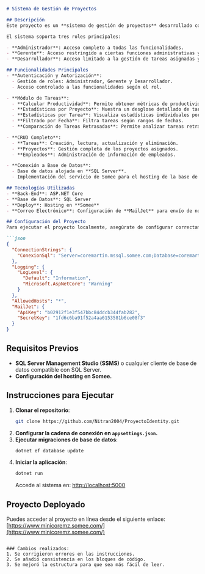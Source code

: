 
```markdown
# Sistema de Gestión de Proyectos

## Descripción
Este proyecto es un **sistema de gestión de proyectos** desarrollado con **ASP.NET Core**. Su objetivo es facilitar la administración de tareas, empleados y proyectos mediante funcionalidades de autenticación, autorización y CRUD completo para cada tabla. 

El sistema soporta tres roles principales:

- **Administrador**: Acceso completo a todas las funcionalidades.
- **Gerente**: Acceso restringido a ciertas funciones administrativas y reportes.
- **Desarrollador**: Acceso limitado a la gestión de tareas asignadas y estadísticas relacionadas.

## Funcionalidades Principales
- **Autenticación y Autorización**: 
  - Gestión de roles: Administrador, Gerente y Desarrollador.
  - Acceso controlado a las funcionalidades según el rol.

- **Módulo de Tareas**:
  - **Calcular Productividad**: Permite obtener métricas de productividad por tarea.
  - **Estadísticas por Proyecto**: Muestra un desglose detallado de tareas asociadas a cada proyecto.
  - **Estadísticas por Tarea**: Visualiza estadísticas individuales por tarea.
  - **Filtrado por Fecha**: Filtra tareas según rangos de fechas.
  - **Comparación de Tareas Retrasadas**: Permite analizar tareas retrasadas y su impacto.

- **CRUD Completo**:
  - **Tareas**: Creación, lectura, actualización y eliminación.
  - **Proyectos**: Gestión completa de los proyectos asignados.
  - **Empleados**: Administración de información de empleados.

- **Conexión a Base de Datos**:
  - Base de datos alojada en **SQL Server**.
  - Implementación del servicio de Somee para el hosting de la base de datos.

## Tecnologías Utilizadas
- **Back-End**: ASP.NET Core
- **Base de Datos**: SQL Server
- **Deploy**: Hosting en **Somee**
- **Correo Electrónico**: Configuración de **MailJet** para envío de notificaciones.

## Configuración del Proyecto
Para ejecutar el proyecto localmente, asegúrate de configurar correctamente el archivo `appsettings.json`:

```json
{
  "ConnectionStrings": {
    "ConexionSql": "Server=coremartin.mssql.somee.com;Database=coremartin;User ID=Nitran19_SQLLogin_1;Password=d5cxzbcdcq;Trusted_Connection=false;MultipleActiveResultSets=true"
  },
  "Logging": {
    "LogLevel": {
      "Default": "Information",
      "Microsoft.AspNetCore": "Warning"
    }
  },
  "AllowedHosts": "*",
  "MailJet": {
    "ApiKey": "b02912f1e3f547bbc84ddcb344fab282",
    "SecretKey": "1fd6c6ba91f52a4aa6153581b6ce08f3"
  }
}
```

## Requisitos Previos
- **SQL Server Management Studio (SSMS)** o cualquier cliente de base de datos compatible con SQL Server.
- **Configuración del hosting en Somee.**

## Instrucciones para Ejecutar
1. **Clonar el repositorio**:
   ```bash
   git clone https://github.com/Nitran2004/ProyectoIdentity.git
   ```
2. **Configurar la cadena de conexión en `appsettings.json`.**
3. **Ejecutar migraciones de base de datos**:
   ```bash
   dotnet ef database update
   ```
4. **Iniciar la aplicación**:
   ```bash
   dotnet run
   ```
   Accede al sistema en: [http://localhost:5000](https://localhost:44301/)

## Proyecto Deployado
Puedes acceder al proyecto en línea desde el siguiente enlace:  
[https://www.minicoremz.somee.com/](https://www.minicoremz.somee.com/)
```

### Cambios realizados:
1. Se corrigieron errores en las instrucciones.
2. Se añadió consistencia en los bloques de código.
3. Se mejoró la estructura para que sea más fácil de leer.
